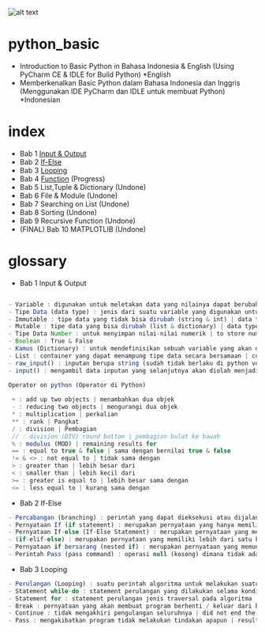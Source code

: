 ![alt text](https://github.com/kataponcoe/python_basic/blob/master/core/screenshoot/logo_project.jpg)

# python_basic
- Introduction to Basic Python in Bahasa Indonesia &amp; English (Using PyCharm CE &amp; IDLE for Build Python) *English
- Memberkenalkan Basic Python dalam Bahasa Indonesia dan Inggris (Menggunakan IDE PyCharm dan IDLE untuk membuat Python) *Indonesian

# index
- Bab 1 [Input & Output](https://github.com/kataponcoe/Python_Bab1)
- Bab 2 [If-Else](https://github.com/kataponcoe/python_bab2_if-else)
- Bab 3 [Looping](https://github.com/kataponcoe/python_bab3_looping)
- Bab 4 [Function](https://github.com/kataponcoe/python_bab4_function) (Progress)
- Bab 5 List,Tuple & Dictionary (Undone)
- Bab 6 File & Module (Undone)
- Bab 7 Searching on List (Undone)
- Bab 8 Sorting (Undone)
- Bab 9 Recursive Function (Undone)
- (FINAL) Bab 10 MATPLOTLIB (Undone) 

# glossary
- Bab 1 Input & Output

```javascript

- Variable : digunakan untuk meletakan data yang nilainya dapat berubah setiap saat | used to map data whose value may change at any time
- Tipe Data (data type) : jenis dari suatu variable yang digunakan untuk membuat algoritma program | the type of a variable used to create the program algorithm
- Immutable : tipe data yang tidak bisa dirubah (string & int) | data types that can not be changed (string & int)
- Mutable : tipe data yang bisa dirubah (list & dictionary) | data types that can be changed (list & dictionary)
- Tipe Data Number : untuk menyimpan nilai-nilai numerik | to store numeric values
- Boolean : True & False
- Kamus (Dictionary) : untuk mendefinisikan sebuah variable yang akan digunakan dalam pemograman | to define a variable to be used in programming
- List : container yang dapat menampung tipe data secara bersamaan | container that can hold data types simultaneously
- raw_input() : inputan berupa string (sudah tidak berlaku di python versi 3 keatas) | input in the form of string (already not valid in python version 3 and above)
- input() : mengambil data inputan yang selanjutnya akan diolah menjadi artimatika | take the input data which will then be processed into arithmetic
```
```javascript
Operator on python (Operator di Python)
    
 + : add up two objects | menambahkan dua objek
 - : reducing two objects | mengurangi dua objek
 * : multiplication | perkalian
 ** : rank | Pangkat
 / : division | Pembagian
 // : division (DIV) round bottom | pembagian bulat ke bawah
 % : modulus (MOD) | remaining results for
 == : equal to true & false | sama dengan bernilai true & false
 != & <> : not equal to | tidak sama dengan
 > : greater than | lebih besar dari
 < : smaller than | lebih kecil dari
 >= : greater is equal to | lebih besar sama dengan
 <= : less equal to | kurang sama dengan
```

- Bab 2 If-Else

```javascript
- Percabangan (branching) : perintah yang dapat dieksekusi atau dijalankan apabila suatu kondisi memenuhi syarat yang telah ditentukan atau bernilai true | commands that can be executed or executed if a condition meets a predetermined condition or is true
- Pernyataan If (if statement) : merupakan pernyataan yang hanya memiliki satu kondisi saja | is a statement that has only one condition
- Pernyataan If-else (If-Else Statement) : merupakan pernyataan yang memiliki dua seleksi | is a statement that has two selections
- (if-elif-else) : merupakan pernyataan yang memiliki lebih dari satu kondisi | is a statement that has more than one condition
- Pernyataan if bersarang (nested if) : merupakan pernyataan yang memungkinkan adanya if di dalam suatu kondisi if, apabila kondisi pertama terpenuhi maka akan melakukan pengecekan kondisi if berikutnya | is a statement that allows if in an if condition, if the first condition is met then it will check the condition if next
- Perintah Pass (pass command) : operasi null (kosong) dimana tidak ada perintah yang akan dijalankan | null operation (empty) where no command will be executed
```

- Bab 3 Looping

```javascript
- Perulangan (Looping) : suatu perintah algoritma untuk melakukan suatu perintah secara berulang-ulang dengan ketentuan yang ditetapkan | an algorithmic command to perform a command repeatedly with the stipulated conditions
- Statement while-do : statement perulangan yang dilakukan selama kondisi perulangan masih dipenuhi (bersifat true) dan akan berhenti bila kondisi tidak sesuai dengan yang ditetapkan (false) | the loop statement which is performed during the recurrence condition is still true and will stop when the condition does not match the specified (false)
- Statement for : statement perulangan jenis traversal pada algoritma | statement loop type traversal on the algorithm
- Break : pernyataan yang akan membuat program berhenti / keluar dari blok pengulangan | statement that will make the program stop / exit the repetition block
- Continue : tidak mengakhiri pengulangan seluruhnya | did not end the repetition entirely
- Pass : mengakibatkan program tidak melakukan tindakan apapun | resulting in the program not taking any action
```

